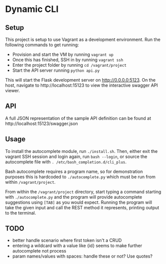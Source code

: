 # Dynamic CLI

## Setup

This project is setup to use Vagrant as a development environment.  Run the following commands to get running:

* Provision and start the VM by running `vagrant up`
* Once this has finished, SSH in by running `vagrant ssh`
* Enter the project folder by running `cd /vagrant/project`
* Start the API server running `python api.py`

This will start the Flask development server on http://0.0.0.0:5123.  On the host, navigate to http://localhost:15123 to view the interactive swagger API viewer.

## API

A full JSON representation of the sample API definition can be found at http://localhost:15123/swagger.json

## Usage

To install the autocomplete module, run `./install.sh`. Then, either exit the vagrant SSH session and login again, run `bash --login`, or source the autocomplete file with `. /etc/bash_completion.d/cli_plus`.

Bash autocomplete requires a program name, so for demonstration purposes this is hardcoded to `./autocomplete.py` which must be run from within `/vagrant/project`.

From within the `/vagrant/project` directory, start typing a command starting with `./autocomplete.py` and the program will provide autocomplete suggestions using `[TAB]` as you would expect.  Running the program will take the given input and call the REST method it represents, printing output to the terminal.

## TODO

* better handle scenario where first token isn't a CRUD
* entering a wildcard with a value like {id} seems to make further autocomplete not process
* param names/values with spaces: handle these or not?  Use quotes?
